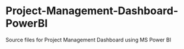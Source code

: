 # Project-Management-Dashboard-PowerBI
Source files for Project Management Dashboard using MS Power BI
